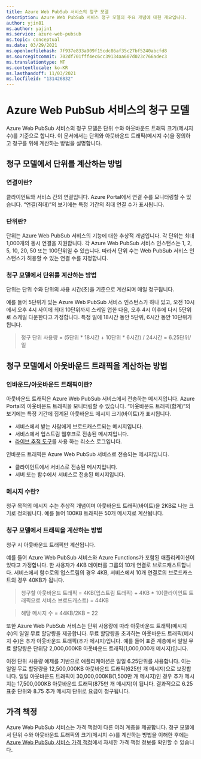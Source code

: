 ```yaml
---
title: Azure Web PubSub 서비스의 청구 모델
description: Azure Web PubSub 서비스 청구 모델의 주요 개념에 대한 개요입니다.
author: yjin81
ms.author: yajin1
ms.service: azure-web-pubsub
ms.topic: conceptual
ms.date: 03/29/2021
ms.openlocfilehash: 7f937e833a909f15cdc86af35c27bf5240abcfd8
ms.sourcegitcommit: 702df701fff4ec6cc39134aa607d023c766adec3
ms.translationtype: MT
ms.contentlocale: ko-KR
ms.lasthandoff: 11/03/2021
ms.locfileid: "131426832"
---
```

# <a name="billing-model-of-azure-web-pubsub-service"></a>Azure Web PubSub 서비스의 청구 모델

Azure Web PubSub 서비스의 청구 모델은 단위 수와 아웃바운드 트래픽 크기(메시지 수)를 기준으로 합니다. 이 문서에서는 단위와 아웃바운드 트래픽(메시지 수)을 정의하고 청구를 위해 계산하는 방법을 설명합니다.

## <a name="how-units-are-counted-with-billing-model"></a>청구 모델에서 단위를 계산하는 방법

### <a name="what-is-the-connection"></a>연결이란?

클라이언트와 서비스 간의 연결입니다. Azure Portal에서 연결 수를 모니터링할 수 있습니다. “연결(최대)”의 보기에는 특정 기간의 최대 연결 수가 표시됩니다. 

### <a name="what-is-the-unit"></a>단위란?

단위는 Azure Web PubSub 서비스의 기능에 대한 추상적 개념입니다. 각 단위는 최대 1,000개의 동시 연결을 지원합니다. 각 Azure Web PubSub 서비스 인스턴스는 1, 2, 5, 10, 20, 50 또는 100단위일 수 있습니다. 따라서 단위 수는 Web PubSub 서비스 인스턴스가 허용할 수 있는 연결 수를 지정합니다.

###  <a name="how-units-are-counted-with-billing-model"></a>청구 모델에서 단위를 계산하는 방법

단위는 단위 수와 단위의 사용 시간(초)을 기준으로 계산되며 매일 청구됩니다. 

예를 들어 5단위가 있는 Azure Web PubSub 서비스 인스턴스가 하나 있고, 오전 10시에서 오후 4시 사이에 최대 10단위까지 스케일 업한 다음, 오후 4시 이후에 다시 5단위로 스케일 다운한다고 가정합니다. 특정 일에 18시간 동안 5단위, 6시간 동안 10단위가 됩니다.

> 청구 단위 사용량 = (5단위 * 18시간 + 10단위 * 6시간) / 24시간 = 6.25단위/일

## <a name="how-outbound-traffic-is-counted-with-billing-model"></a>청구 모델에서 아웃바운드 트래픽을 계산하는 방법

### <a name="what-is-inboundoutbound-traffic"></a>인바운드/아웃바운드 트래픽이란? 

아웃바운드 트래픽은 Azure Web PubSub 서비스에서 전송하는 메시지입니다. Azure Portal의 아웃바운드 트래픽을 모니터링할 수 있습니다. “아웃바운드 트래픽(합계)”의 보기에는 특정 기간에 집계된 아웃바운드 메시지 크기(바이트)가 표시됩니다.

- 서비스에서 받는 사람에게 브로드캐스트되는 메시지입니다.
- 서비스에서 업스트림 웹후크로 전송된 메시지입니다.
- [라이브 추적 도구](./howto-troubleshoot-resource-logs.md#capture-resource-logs-with-live-trace-tool)를 사용 하는 리소스 로그입니다. 

인바운드 트래픽은 Azure Web PubSub 서비스로 전송되는 메시지입니다. 

- 클라이언트에서 서비스로 전송된 메시지입니다.
- 서버 또는 함수에서 서비스로 전송된 메시지입니다.

### <a name="what-is-message-count"></a>메시지 수란?

청구 목적의 메시지 수는 추상적 개념이며 아웃바운드 트래픽(바이트)을 2KB로 나눈 크기로 정의됩니다. 예를 들어 100KB 트래픽은 50개 메시지로 계산됩니다.  

### <a name="how-traffic-is-counted-with-billing-model"></a>청구 모델에서 트래픽을 계산하는 방법

청구 시 아웃바운드 트래픽만 계산됩니다. 

예를 들어 Azure Web PubSub 서비스와 Azure Functions가 포함된 애플리케이션이 있다고 가정합니다. 한 사용자가 4KB 데이터를 그룹의 10개 연결로 브로드캐스트합니다. 서비스에서 함수로의 업스트림의 경우 4KB, 서비스에서 10개 연결로의 브로드캐스트의 경우 40KB가 됩니다.

> 청구할 아웃바운드 트래픽 = 4KB(업스트림 트래픽) + 4KB * 10(클라이언트 트래픽으로 서비스 브로드캐스트) = 44KB

> 해당 메시지 수 = 44KB/2KB = 22

또한 Azure Web PubSub 서비스는 단위 사용량에 따라 아웃바운드 트래픽(메시지 수)의 일일 무료 할당량을 제공합니다. 무료 할당량을 초과하는 아웃바운드 트래픽(메시지 수)은 추가 아웃바운드 트래픽(추가 메시지)입니다. 예를 들어 표준 계층에서 일일 무료 할당량은 단위당 2,000,000KB 아웃바운드 트래픽(1,000,000개 메시지)입니다.

이전 단위 사용량 예제를 기반으로 애플리케이션은 일일 6.25단위를 사용합니다. 이는 일일 무료 할당량을 12,500,000KB 아웃바운드 트래픽(625만 개 메시지)으로 보장합니다. 일일 아웃바운드 트래픽이 30,000,000KB(1,500만 개 메시지)인 경우 추가 메시지는 17,500,000KB 아웃바운드 트래픽(875만 개 메시지)이 됩니다. 결과적으로 6.25 표준 단위와 8.75 추가 메시지 단위로 요금이 청구됩니다.

## <a name="pricing"></a>가격 책정 

Azure Web PubSub 서비스는 가격 책정이 다른 여러 계층을 제공합니다. 청구 모델에서 단위 수와 아웃바운드 트래픽의 크기(메시지 수)를 계산하는 방법을 이해한 후에는 [Azure Web PubSub 서비스 가격 책정](https://azure.microsoft.com/pricing/details/web-pubsub)에서 자세한 가격 책정 정보를 확인할 수 있습니다.





